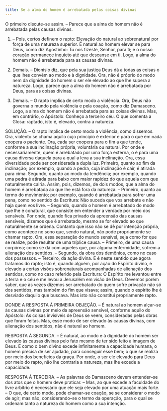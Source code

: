```yaml
---
title: Se a alma do homem é arrebatada pelas coisas divinas
---
```


O primeiro discute–se assim. – Parece que a alma do homem não é arrebatada pelas causas divinas.  

1. – Pois, certos definem o rapto: Elevação do natural ao sobrenatural por força de uma natureza superior. É natural ao homem elevar se para Deus, como diz Agostinho: Tu nos fizeste, Senhor, para ti; e o nosso coração permanece inquieto até que descanse em ti. Logo, a  alma do homem não é arrebatada para as causas divinas.  

2. Demais. – Dionísio diz, que pela sua justiça Deus dá a todas as coisas o que lhes convém ao modo e à dignidade. Ora, não é próprio do modo nem da dignidade do homem o ser ele elevado ao que lhe supera a natureza. Logo, parece que a alma do homem não é arrebatada por Deus, para as coisas divinas.  

3. Demais. – O rapto implica de certo modo a violência. Ora, Deus não governa o mundo pela violência e pela coação, como diz Damasceno. Logo, a alma do homem não é arrebatada para as coisas divinas.  Mas, em contrário, o Apóstolo: Conheço a terceiro céu. O que comenta a Glosa: raptado, isto é, elevado, contra a natureza.  

SOLUÇÃO. – O rapto implica de certo modo a violência, como dissemos. Ora, violento se chama aquilo cujo princípio é exterior e para o que em nada coopera o paciente. Ora, cada ser coopera para o fim a que tende, conforme a sua inclinação própria, voluntária ou natural. Por onde e necessariamente, quem é arrebatado por uma força externa, o é para uma causa diversa daquela para a qual a leva a sua inclinação. Ora, essa diversidade pode ser considerada a dupla luz. Primeiro, quanto ao fim da inclinação; por exemplo, quando a pedra, cuja inclinação é cair, é atirada para cima. Segundo, quanto ao modo da tendência; por exemplo, quando uma pedra é atirada para baixo com maior rapidez do que aquela com que naturalmente cairia.  Assim, pois, dizemos, de dois modos, que a alma do homem é arrebatada ao que lhe está fora da natureza. – Primeiro, quanto ao termo do movimento; por exemplo, quando é arrebatada para sofrer uma pena, como no sentido da Escritura: Não suceda que vos arrebate e não haja quem vos livre. – Segundo, quando o homem é arrebatado do modo que lhe é conatural, que consiste em entender a verdade por meio dos sensíveis. Por onde, quando fica privado da apreensão das causas sensíveis, dizemos que é arrebatado, mesmo se for elevado ao que naturalmente se ordena. Contanto que isso não se dê por intenção própria, como acontece no sono que, sendo natural, não pode propriamente se chamar rapto.  Ora, essa separação do mundo sensível, seja como for que se realize, pode resultar de uma tríplice causa. – Primeiro, de uma causa corpórea; como se dá com aqueles que, por alguma enfermidade, sofrem a alienação dos sentidos. – Segundo, da obra dos demônios, como no caso dos possessos. – Terceiro, da ação divina. E é neste sentido que agora tratamos do rapto; isto é, quando alguém, por ação do Espírito divino, é elevado a certas visões sobrenaturais acompanhadas de alienação dos sentidos, como no caso referido pela Escritura: O Espírito me levantou entre a terra e o céu e me levou a Jerusalém em visão de Deus.  Devemos porém saber, que às vezes dizemos ser arrebatado do quem sofre privação não só dos sentidos, mas também do fim que visava; assim, quando o espírito lhe é desviado daquilo que buscava. Mas isto não constitui propriamente rapto.  

DONDE A RESPOSTA À PRIMEIRA OBJEÇÃO. – É natural ao homem alçar–se às causas divinas por meio da apreensão sensível, conforme aquilo do Apóstolo: As coisas invisíveis de Deus se veem, consideradas pelas obras que foram feitas. Mas, esse modo de ser elevado às causas divinas, com alienação dos sentidos, não é natural ao homem.  

RESPOSTA À SEGUNDA. – É natural, ao modo e à dignidade do homem ser elevado às causas divinas pelo fato mesmo de ter sido feito à imagem de Deus. E como o bem divino excede infinitamente a capacidade humana, o homem precisa de ser ajudado, para conseguir esse bem; o que se realiza por meio dos benefícios da graça. Por onde, o ser ele elevado para Deus por meio do rapto, não lhe contraria a natureza, mas lhe excede a capacidade.  

RESPOSTA À TERCEIRA. – As palavras do Damasceno devem entender–se dos atos que o homem deve praticar. – Mas, ao que excede a faculdade do livre arbítrio é necessário que ele seja elevado por uma atuação mais forte. – O que, de certo modo, pode chamar–se coação, se se considerar o modo de agir; mas não, considerando–se o termo da operação, para o qual se ordenam tanto a natureza do homem como a sua intenção.